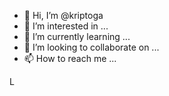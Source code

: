 - 👋 Hi, I’m @kriptoga
- 👀 I’m interested in ...
- 🌱 I’m currently learning ...
- 💞️ I’m looking to collaborate on ...
- 📫 How to reach me ...

<!---
kriptoga/kriptoga is a ✨ special ✨ repository because its `README.md` (this file) appears on your GitHub profile.
You can click the Preview link to take a look at your changes.
--->
L
